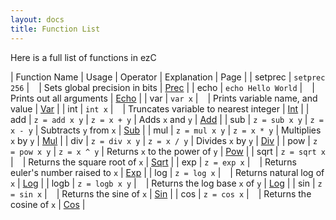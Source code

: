 ```yaml
---
layout: docs
title: Function List
---
```


Here is a full list of functions in ezC

| Function Name | Usage              | Operator    | Explanation                     | Page                                          |
| setprec          | `setprec 256`         | ` `       | Sets global precision in bits   | [Prec]({{site.ezc_docs}}/functions/list.html) |
| echo          | `echo Hello World` | ` `       | Prints out all arguments        | [Echo]({{site.ezc_docs}}/functions/list.html) |
| var           | `var x`            | ` `       | Prints variable name, and value | [Var]({{site.ezc_docs}}/functions/list.html)  |
| int           | `int x`            | ` `       | Truncates variable to nearest integer | [Int]({{site.ezc_docs}}/functions/list.html)  |
| add           | `z = add x y`      | `z = x + y` | Adds `x` and `y`                | [Add]({{site.ezc_docs}}/functions/list.html)  |
| sub           | `z = sub x y`      | `z = x - y` | Subtracts `y` from `x`          | [Sub]({{site.ezc_docs}}/functions/list.html)  |
| mul           | `z = mul x y`      | `z = x * y` | Multiplies `x` by `y`           | [Mul]({{site.ezc_docs}}/functions/list.html)  |
| div           | `z = div x y`      | `z = x / y` | Divides `x` by `y`              | [Div]({{site.ezc_docs}}/functions/list.html)  |
| pow           | `z = pow x y`      | `z = x ^ y` | Returns `x` to the power of `y` | [Pow]({{site.ezc_docs}}/functions/list.html)  |
| sqrt          | `z = sqrt x`       | ` `       | Returns the square root of `x`  | [Sqrt]({{site.ezc_docs}}/functions/list.html) |
| exp           | `z = exp x`        | ` `       | Returns euler's number raised to `x`      | [Exp]({{site.ezc_docs}}/functions/list.html)  |
| log           | `z = log x`        | ` `       | Returns natural log of `x`      | [Log]({{site.ezc_docs}}/functions/list.html)  |
| logb          | `z = logb x y`     | ` `       | Returns the log base `x` of `y` | [Log]({{site.ezc_docs}}/functions/list.html)  |
| sin           | `z = sin x`        | ` `       | Returns the sine of `x`         | [Sin]({{site.ezc_docs}}/functions/list.html)  |
| cos           | `z = cos x`        | ` `       | Returns the cosine of `x`       | [Cos]({{site.ezc_docs}}/functions/list.html)  |
